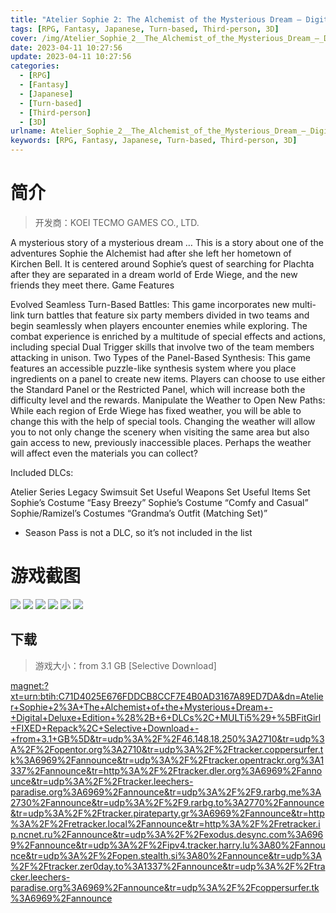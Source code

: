```yaml
---
title: "Atelier Sophie 2: The Alchemist of the Mysterious Dream – Digital Deluxe Edition + 6 DLCs"
tags: [RPG, Fantasy, Japanese, Turn-based, Third-person, 3D]
cover: /img/Atelier_Sophie_2__The_Alchemist_of_the_Mysterious_Dream_–_Digital_Deluxe_Edition/1.jpg
date: 2023-04-11 10:27:56
update: 2023-04-11 10:27:56
categories: 
  - [RPG]
  - [Fantasy]
  - [Japanese]
  - [Turn-based]
  - [Third-person]
  - [3D]
urlname: Atelier_Sophie_2__The_Alchemist_of_the_Mysterious_Dream_–_Digital_Deluxe_Edition
keywords: [RPG, Fantasy, Japanese, Turn-based, Third-person, 3D]
---
```

# 简介

> 开发商：KOEI TECMO GAMES CO., LTD.

A mysterious story of a mysterious dream …
This is a story about one of the adventures Sophie the Alchemist had after she left her hometown of Kirchen Bell. It is centered around Sophie’s quest of searching for Plachta after they are separated in a dream world of Erde Wiege, and the new friends they meet there.
Game Features

Evolved Seamless Turn-Based Battles: This game incorporates new multi-link turn battles that feature six party members divided in two teams and begin seamlessly when players encounter enemies while exploring. The combat experience is enriched by a multitude of special effects and actions, including special Dual Trigger skills that involve two of the team members attacking in unison.
Two Types of the Panel-Based Synthesis: This game features an accessible puzzle-like synthesis system where you place ingredients on a panel to create new items. Players can choose to use either the Standard Panel or the Restricted Panel, which will increase both the difficulty level and the rewards.
Manipulate the Weather to Open New Paths: While each region of Erde Wiege has fixed weather, you will be able to change this with the help of special tools. Changing the weather will allow you to not only change the scenery when visiting the same area but also gain access to new, previously inaccessible places. Perhaps the weather will affect even the materials you can collect?

Included DLCs:

Atelier Series Legacy Swimsuit Set
Useful Weapons Set
Useful Items Set
Sophie’s Costume “Easy Breezy”
Sophie’s Costume “Comfy and Casual”
Sophie/Ramizel’s Costumes “Grandma’s Outfit (Matching Set)”

* Season Pass is not a DLC, so it’s not included in the list

# 游戏截图

![](/img/Atelier_Sophie_2__The_Alchemist_of_the_Mysterious_Dream_–_Digital_Deluxe_Edition/2.jpg)
![](/img/Atelier_Sophie_2__The_Alchemist_of_the_Mysterious_Dream_–_Digital_Deluxe_Edition/3.jpg)
![](/img/Atelier_Sophie_2__The_Alchemist_of_the_Mysterious_Dream_–_Digital_Deluxe_Edition/4.jpg)
![](/img/Atelier_Sophie_2__The_Alchemist_of_the_Mysterious_Dream_–_Digital_Deluxe_Edition/5.jpg)
![](/img/Atelier_Sophie_2__The_Alchemist_of_the_Mysterious_Dream_–_Digital_Deluxe_Edition/6.jpg)
![](/img/Atelier_Sophie_2__The_Alchemist_of_the_Mysterious_Dream_–_Digital_Deluxe_Edition/7.jpg)


## 下载

> 游戏大小：from 3.1 GB [Selective Download]

[magnet:?xt=urn:btih:C71D4025E676FDDCB8CCF7E4B0AD3167A89ED7DA&amp;dn=Atelier+Sophie+2%3A+The+Alchemist+of+the+Mysterious+Dream+-+Digital+Deluxe+Edition+%28%2B+6+DLCs%2C+MULTi5%29+%5BFitGirl+FIXED+Repack%2C+Selective+Download+-+from+3.1+GB%5D&amp;tr=udp%3A%2F%2F46.148.18.250%3A2710&amp;tr=udp%3A%2F%2Fopentor.org%3A2710&amp;tr=udp%3A%2F%2Ftracker.coppersurfer.tk%3A6969%2Fannounce&amp;tr=udp%3A%2F%2Ftracker.opentrackr.org%3A1337%2Fannounce&amp;tr=http%3A%2F%2Ftracker.dler.org%3A6969%2Fannounce&amp;tr=udp%3A%2F%2Ftracker.leechers-paradise.org%3A6969%2Fannounce&amp;tr=udp%3A%2F%2F9.rarbg.me%3A2730%2Fannounce&amp;tr=udp%3A%2F%2F9.rarbg.to%3A2770%2Fannounce&amp;tr=udp%3A%2F%2Ftracker.pirateparty.gr%3A6969%2Fannounce&amp;tr=http%3A%2F%2Fretracker.local%2Fannounce&amp;tr=http%3A%2F%2Fretracker.ip.ncnet.ru%2Fannounce&amp;tr=udp%3A%2F%2Fexodus.desync.com%3A6969%2Fannounce&amp;tr=udp%3A%2F%2Fipv4.tracker.harry.lu%3A80%2Fannounce&amp;tr=udp%3A%2F%2Fopen.stealth.si%3A80%2Fannounce&amp;tr=udp%3A%2F%2Ftracker.zer0day.to%3A1337%2Fannounce&amp;tr=udp%3A%2F%2Ftracker.leechers-paradise.org%3A6969%2Fannounce&amp;tr=udp%3A%2F%2Fcoppersurfer.tk%3A6969%2Fannounce](magnet:?xt=urn:btih:C71D4025E676FDDCB8CCF7E4B0AD3167A89ED7DA&amp;dn=Atelier+Sophie+2%3A+The+Alchemist+of+the+Mysterious+Dream+-+Digital+Deluxe+Edition+%28%2B+6+DLCs%2C+MULTi5%29+%5BFitGirl+FIXED+Repack%2C+Selective+Download+-+from+3.1+GB%5D&amp;tr=udp%3A%2F%2F46.148.18.250%3A2710&amp;tr=udp%3A%2F%2Fopentor.org%3A2710&amp;tr=udp%3A%2F%2Ftracker.coppersurfer.tk%3A6969%2Fannounce&amp;tr=udp%3A%2F%2Ftracker.opentrackr.org%3A1337%2Fannounce&amp;tr=http%3A%2F%2Ftracker.dler.org%3A6969%2Fannounce&amp;tr=udp%3A%2F%2Ftracker.leechers-paradise.org%3A6969%2Fannounce&amp;tr=udp%3A%2F%2F9.rarbg.me%3A2730%2Fannounce&amp;tr=udp%3A%2F%2F9.rarbg.to%3A2770%2Fannounce&amp;tr=udp%3A%2F%2Ftracker.pirateparty.gr%3A6969%2Fannounce&amp;tr=http%3A%2F%2Fretracker.local%2Fannounce&amp;tr=http%3A%2F%2Fretracker.ip.ncnet.ru%2Fannounce&amp;tr=udp%3A%2F%2Fexodus.desync.com%3A6969%2Fannounce&amp;tr=udp%3A%2F%2Fipv4.tracker.harry.lu%3A80%2Fannounce&amp;tr=udp%3A%2F%2Fopen.stealth.si%3A80%2Fannounce&amp;tr=udp%3A%2F%2Ftracker.zer0day.to%3A1337%2Fannounce&amp;tr=udp%3A%2F%2Ftracker.leechers-paradise.org%3A6969%2Fannounce&amp;tr=udp%3A%2F%2Fcoppersurfer.tk%3A6969%2Fannounce)